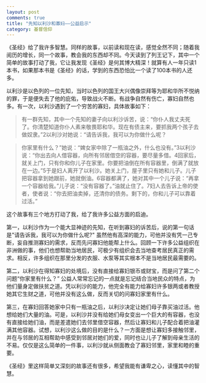 ```yaml
---
layout: post
comments: true
title: "先知以利沙和寡妇——公益启示"
category: 基督信仰
---
```


《圣经》给了我许多智慧。同样的故事，以前读和现在读，感觉全然不同；随着我阅历的增长，同一个故事，教会我的东西却不同。今天读到了列王记下，其中一个简单的故事打动了我，它让我发现《圣经》是何其博大精深！就算有人一年只读1本书，如果那本书是《圣经》的话，学到的东西恐怕比一个读了100本书的人还多。

以利沙是以色列的一位先知，当时以色列的国王大兴偶像崇拜等为耶和华所不悦纳的罪，于是便失去了他的庇佑，导致战火不断。有战争自然有伤亡，寡妇自然也多。有一次，以利沙遇到了一个穷苦的寡妇，具体故事如下：

> 有一群先知，其中一个先知的妻子向以利沙诉苦，说：“你仆人我丈夫死了。你清楚知道你仆人素来敬畏耶和华。现在有债主来，要抓我两个孩子去做奴隶。”2以利沙对她说：“请告诉我，我可以为你做什么呢？

> 你家里有什么？”她说：“婢女家中除了一瓶油之外，什么也没有。”3以利沙说：“你出去向人借容器，向所有邻居借空的容器，要尽量多借。4回家后，就关上门，只有你和你儿子在家里。你要把油倒在所有容器里，倒满了就放在一边。”5于是妇人离开了以利沙。她关上门，屋子里只有她和儿子。儿子把容器拿到她跟前，她就倒油。6容器都满了，她对其中一个儿子说：“再拿一个容器给我。”儿子说：“没有容器了。”油就止住了。7妇人去告诉上帝的使者，使者说：“你去把油卖掉，还清你的债务。剩下的，你和儿子可以靠着过活。”

这个故事有三个地方打动了我，给了我许多公益方面的启迪。

第一，以利沙作为一个能大显神迹的先知，在听到寡妇的诉苦后，说的第一句话是"请告诉我，我可以为你做什么呢?" 虽然他有高深的能力，可他并没有凭一己专断，妄自推测寡妇的需求，反而先问寡妇他能帮上什么。回顾一下许多公益组织在非洲做的事，他们也想帮助当地居民，可极少有组织会去当地查考居民真正的需求。相反，许多组织在那里分发的衣服、水泵等其实根本不是当地居民最需要的。

第二，以利沙在得知寡妇的处境后，没有直接给寡妇银币或财宝，而是问了第二个问题“你家里有什么？” 公益人常常忘记的一点就是忘记结合当地民众的特点，为他们量身定做扶贫之道。凭以利沙的能力，他完全有能力给寡妇许多银两或者教授她其它生财之道，可他并没有这么做，反而关切的问寡妇家里有什么。

第三，在寡妇回答她家中只有一瓶油之后，以利沙决定让她们母子靠买油过活。他想给她们大量的油。可是，以利沙并没有给她们母女变出一个巨大的有容器，也没有直接给她们油，而是差遣她们去邻里借空容器，然后让寡妇和儿子配合着把油灌满其他容器。试想，以利沙这么做的目的是什么？一方面是想让寡妇多接触邻里，并在与邻居的互相帮助中感受到邻居对她们的爱，同时也让儿子了解到母亲生活的不易。仅仅是这么简单的一件事，以利沙就从侧面教会了寡妇邻里，家里和睦的重要。

《圣经》里这样简单又深刻的故事还有很多，希望我能有谦卑之心，读懂其中的智慧。